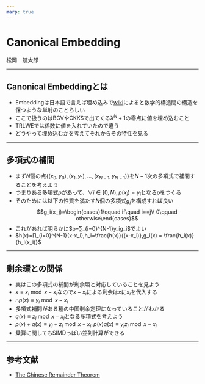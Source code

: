 ```yaml
---
marp: true
---
```

<!-- 
theme: default
size: 16:9
paginate: true
footer : ![](../image/ccbysa.png) [licence](https://creativecommons.org/licenses/by-sa/4.0/)
style: |
  h1, h2, h3, h4, h5, header, footer {
        color: white;
    }
  section {
    background-color: #505050;
    color:white
  }
  table{
      color:black
  }
  code{
    color:black
  }
-->

<!-- page_number: true -->

# Canonical Embedding

松岡　航太郎

---

## Canonical Embeddingとは

- Embeddingは日本語で言えば埋め込みで[wiki](https://ja.wikipedia.org/wiki/%E5%9F%8B%E3%82%81%E8%BE%BC%E3%81%BF_(%E6%95%B0%E5%AD%A6))によると数学的構造間の構造を保つような単射のことらしい
- ここで扱うのはBGVやCKKSで出てくる$X^N+1$の零点に値を埋め込むこと
- TRLWEでは係数に値を入れていたので違う
- どうやって埋め込むかを考えてそれからその特性を見る

---

## 多項式の補間

- まず$N$個の点$\{(x_0,y_0),(x_1,y_1),...,(x_{N-1},y_{N-1})\}$を$N-1$次の多項式で補間することを考えよう
- つまりある多項式$p$があって、$∀i∈[0,N),p(x_i)=y_i$となる$p$をつくる
- そのためには以下の性質を満たす$N$個の多項式$g_i$を構成すれば良い
$$g_i(x_j)=\begin{cases}1\qquad if\quad i==j\\ 0\qquad otherwise\end{cases}$$
- これがあれば明らかに$p=∑_{i=0}^{N-1}y_ig_i$でよい
- $h(x)=∏_{i=0}^{N-1}(x-x_i),h_i=\frac{h(x)}{(x-x_i)},g_i(x) = \frac{h_i(x)}{h_i(x_i)}$

---

## 剰余環との関係

- 実はこの多項式の補間が剰余環と対応していることを見よう
- $x≡x_i \bmod{x-x_i}$なので$x-x_i$による剰余は$x$に$x_i$を代入する
- $∴p(x)≡ y_i \bmod{x-x_i}$ 
- 多項式補間がある種の中国剰余定理になっていることがわかる
- $q(x)≡z_i \bmod{x-x_i}$となる多項式を考えよう
- $p(x)+q(x)≡y_i+z_i \bmod{x-x_i},p(x)q(x)≡y_iz_i \bmod{x-x_i}$
- 乗算に関してもSIMDっぽい並列計算ができる

---

## 参考文献

- [The Chinese Remainder Theorem](https://math.berkeley.edu/~kmill/math55sp17/crt.pdf)